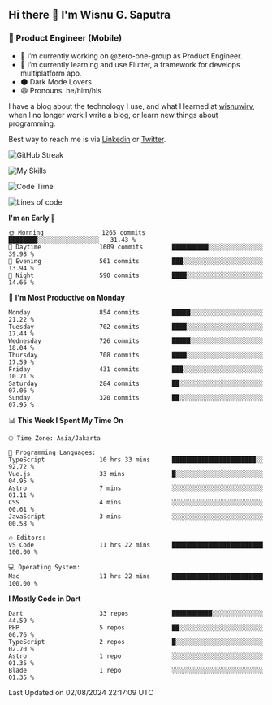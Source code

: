 ## Hi there 👋 I'm Wisnu G. Saputra

### :mobile_phone_off: Product Engineer (Mobile)

- 🔭 I’m currently working on @zero-one-group as Product Engineer.
- 🌱 I’m currently learning and use Flutter, a framework for develops multiplatform app.
- 🌑 Dark Mode Lovers
- 😄 Pronouns: he/him/his

I have a blog about the technology I use, and what I learned at [wisnuwiry](https://wisnuwiry.space/), when I no longer work I write a blog, or learn new things about programming.

Best way to reach me is via [Linkedin](https://www.linkedin.com/in/wisnu-saputra/) or [Twitter](https://twitter.com/wisnuwiry).

![GitHub Streak](https://streak-stats.demolab.com?user=wisnuwiry&theme=dark&hide_border=true)

![My Skills](https://skillicons.dev/icons?i=dart,flutter,kotlin,swift,go,js,css,neovim,git,linux&perline=5)

<!--START_SECTION:waka-->
![Code Time](http://img.shields.io/badge/Code%20Time-1%2C474%20hrs%2024%20mins-blue)

![Lines of code](https://img.shields.io/badge/From%20Hello%20World%20I%27ve%20Written-5.8%20million%20lines%20of%20code-blue)

**I'm an Early 🐤** 

```text
🌞 Morning                1265 commits        ████████░░░░░░░░░░░░░░░░░   31.43 % 
🌆 Daytime                1609 commits        ██████████░░░░░░░░░░░░░░░   39.98 % 
🌃 Evening                561 commits         ███░░░░░░░░░░░░░░░░░░░░░░   13.94 % 
🌙 Night                  590 commits         ████░░░░░░░░░░░░░░░░░░░░░   14.66 % 
```
📅 **I'm Most Productive on Monday** 

```text
Monday                   854 commits         █████░░░░░░░░░░░░░░░░░░░░   21.22 % 
Tuesday                  702 commits         ████░░░░░░░░░░░░░░░░░░░░░   17.44 % 
Wednesday                726 commits         █████░░░░░░░░░░░░░░░░░░░░   18.04 % 
Thursday                 708 commits         ████░░░░░░░░░░░░░░░░░░░░░   17.59 % 
Friday                   431 commits         ███░░░░░░░░░░░░░░░░░░░░░░   10.71 % 
Saturday                 284 commits         ██░░░░░░░░░░░░░░░░░░░░░░░   07.06 % 
Sunday                   320 commits         ██░░░░░░░░░░░░░░░░░░░░░░░   07.95 % 
```


📊 **This Week I Spent My Time On** 

```text
🕑︎ Time Zone: Asia/Jakarta

💬 Programming Languages: 
TypeScript               10 hrs 33 mins      ███████████████████████░░   92.72 % 
Vue.js                   33 mins             █░░░░░░░░░░░░░░░░░░░░░░░░   04.95 % 
Astro                    7 mins              ░░░░░░░░░░░░░░░░░░░░░░░░░   01.11 % 
CSS                      4 mins              ░░░░░░░░░░░░░░░░░░░░░░░░░   00.61 % 
JavaScript               3 mins              ░░░░░░░░░░░░░░░░░░░░░░░░░   00.58 % 

🔥 Editors: 
VS Code                  11 hrs 22 mins      █████████████████████████   100.00 % 

💻 Operating System: 
Mac                      11 hrs 22 mins      █████████████████████████   100.00 % 
```

**I Mostly Code in Dart** 

```text
Dart                     33 repos            ███████████░░░░░░░░░░░░░░   44.59 % 
PHP                      5 repos             ██░░░░░░░░░░░░░░░░░░░░░░░   06.76 % 
TypeScript               2 repos             █░░░░░░░░░░░░░░░░░░░░░░░░   02.70 % 
Astro                    1 repo              ░░░░░░░░░░░░░░░░░░░░░░░░░   01.35 % 
Blade                    1 repo              ░░░░░░░░░░░░░░░░░░░░░░░░░   01.35 % 
```




 Last Updated on 02/08/2024 22:17:09 UTC
<!--END_SECTION:waka-->
